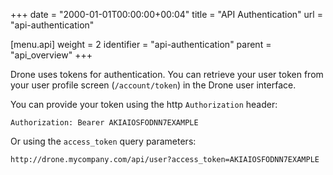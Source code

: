 +++
date = "2000-01-01T00:00:00+00:04"
title = "API Authentication"
url = "api-authentication"

[menu.api]
  weight = 2
  identifier = "api-authentication"
  parent = "api_overview"
+++

Drone uses tokens for authentication. You can retrieve your user token from your user profile screen (`/account/token`) in the Drone user interface.

You can provide your token using the http `Authorization` header:

```
Authorization: Bearer AKIAIOSFODNN7EXAMPLE
```

Or using the `access_token` query parameters:

```
http://drone.mycompany.com/api/user?access_token=AKIAIOSFODNN7EXAMPLE
```
